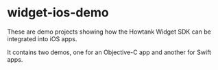 # widget-ios-demo
These are demo projects showing how the Howtank Widget SDK can be integrated into iOS apps.

It contains two demos, one for an Objective-C app and another for Swift apps.

